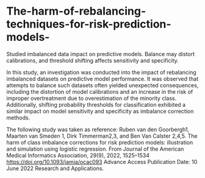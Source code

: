 # The-harm-of-rebalancing-techniques-for-risk-prediction-models-
Studied imbalanced data impact on predictive models. Balance may distort calibrations, and threshold shifting affects sensitivity and specificity.


In this study, an investigation was conducted into the impact of rebalancing imbalanced datasets on predictive model performance. It was observed that attempts to balance such datasets often yielded unexpected consequences, including the distortion of model calibrations and an increase in the risk of improper overtreatment due to overestimation of the minority class. Additionally, shifting probability thresholds for classification exhibited a similar impact on model sensitivity and specificity as imbalance correction methods.

The following study was taken as reference: 
Ruben van den Goorbergh1, Maarten van Smeden 1, Dirk Timmerman2,3, and Ben Van Calster 2,4,5. The harm of class imbalance corrections for risk prediction models: illustration and simulation using logistic regression. From Journal of the American Medical Informatics Association, 29(9), 2022, 1525–1534 https://doi.org/10.1093/jamia/ocac093 Advance Access Publication Date: 10 June 2022 Research and Applications.
